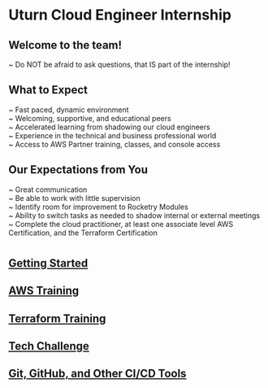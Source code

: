 # Uturn Cloud Engineer Internship
## Welcome to the team!
~ Do NOT be afraid to ask questions, that IS part of the internship!
## What to Expect
~ Fast paced, dynamic environment \
~ Welcoming, supportive, and educational peers \
~ Accelerated learning from shadowing our cloud engineers \
~ Experience in the technical and business professional world \
~ Access to AWS Partner training, classes, and console access
## Our Expectations from You
~ Great communication \
~ Be able to work with little supervision \
~ Identify room for improvement to Rocketry Modules \
~ Ability to switch tasks as needed to shadow internal or external meetings \
~ Complete the cloud practitioner, at least one associate level AWS Certification, and the Terraform Certification
#
## [Getting Started](Getting%20Started)
## [AWS Training](AWS%20Training)
## [Terraform Training](Terraform%20Training)
## [Tech Challenge](Tech%20Challenge)
## [Git, GitHub, and Other CI/CD Tools](Git)
#
